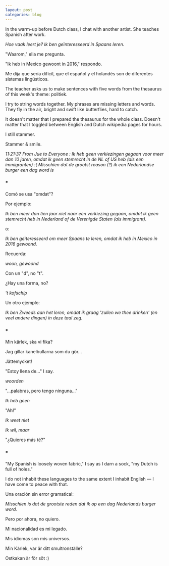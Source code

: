 ```yaml
---
layout: post
categories: blog
---
```


In the warm-up before Dutch class, I chat with another artist. She teaches Spanish after work.

_Hoe vaak leert je? Ik ben geïnteresseerd in Spaans leren._

"Waarom," ella me pregunta.

"Ik heb in Mexico gewoont in 2016," respondo. 

Me dija que sería difícil, que el español y el holandés son de diferentes sistemas lingüsticos.

The teacher asks us to make sentences with five words from the thesaurus of this week's theme: politiek.

I try to string words together. My phrases are missing letters and words. They fly in the air, bright and swift like butterflies, hard to catch. 

It doesn't matter that I prepared the thesaurus for the whole class. Doesn't matter that I toggled between English and Dutch wikipedia pages for hours.

I still stammer.

Stammer & smile.

_11:21:37 From Jue to Everyone : Ik heb geen verkiezingen gegaan voor meer dan 10 jaren, omdat ik geen stemrecht in de NL of US heb (als een immigranten) :( Misschien dat de grootst reason (?) ik een Nederlandse burger een dag word is_

### *

Comó se usa "omdat"?

Por ejemplo:

 _Ik ben meer dan tien jaar niet naar een verkiezing gegaan, omdat ik geen stemrecht heb in Nederland of de Verenigde Staten (als immigrant)._

o:

_Ik ben geïteresseerd om meer Spaans te leren, omdat ik heb in Mexico in 2016 gewoond._

Recuerda:

_woon, gewoond_

Con un "d", no "t". 

¿Hay una forma, no?

_'t kofschip_

Un otro ejemplo:

_Ik ben Zweeds aan het leren, omdat ik graag 'zullen we thee drinken' (en veel andere dingen) in deze taal zeg._

### *

Min kärlek, ska vi fika?

Jag gillar kanelbullarna som du gör...

Jättemycket!

"Estoy llena de..." I say.

_woorden_

"...palabras, pero tengo ninguna..."

_Ik heb geen_

"Ah!"

_Ik weet niet_

_Ik wil, maar_

"¿Quieres más té?"

### *

"My Spanish is loosely woven fabric," I say as I darn a sock, "my Dutch is full of holes."

I do not inhabit these languages to the same extent I inhabit English — I have come to peace with that.

Una oración sin error gramatical:

_Misschien is dat de grootste reden dat ik op een dag Nederlands burger word._

Pero por ahora, no quiero. 

Mi nacionalidad es mi legado. 

Mis idiomas son mis universos.

Min Kärlek, var är ditt smultronställe?

Ostkakan är för söt :)
